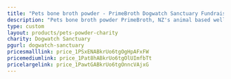 ```yaml
---
title: "Pets bone broth powder - PrimeBroth Dogwatch Sanctuary Fundraiser"
description: "Pets bone broth powder PrimeBroth, NZ's animal based wellness drink for pets"
type: custom
layout: products/pets-powder-charity
charity: Dogwatch Sanctuary
pgurl: dogwatch-sanctuary
pricesmalllink: price_1PSxENABkrUo6tgOgHpAFxFW
pricemediumlink: price_1Pat8hABkrUo6tgOlUImfbTt
pricelargelink: price_1PawtGABkrUo6tgOnncVAjxG
---
```



